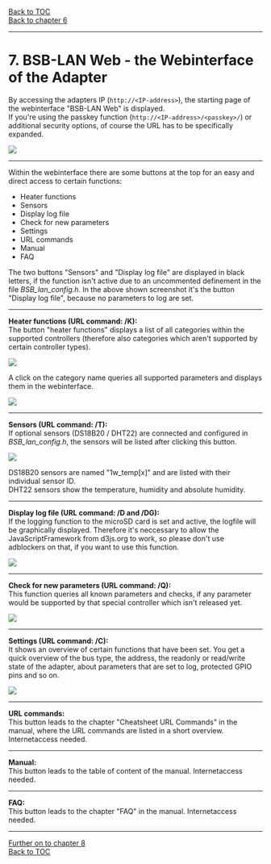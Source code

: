 [Back to TOC](toc.md)  
[Back to chapter 6](chap06.md)    
   
---  
    
# 7. BSB-LAN Web - the Webinterface of the Adapter
By accessing the adapters IP (`http://<IP-address>`), the starting page of the webinterface "BSB-LAN Web" is displayed.  
If you're using the passkey function (`http://<IP-address>/<passkey>/`) or additional security options, of course the URL has to be specifically expanded.  
   
<img src="https://raw.githubusercontent.com/1coderookie/BSB-LPB-LAN_EN/master/docs/pics/webinterface_home_EN.png">  
   
---  
   
Within the webinterface there are some buttons at the top for an easy and direct access to certain functions:  
- Heater functions  
- Sensors  
- Display log file  
- Check for new parameters  
- Settings  
- URL commands  
- Manual  
- FAQ  

The two buttons "Sensors" and "Display log file" are displayed in black letters, if the function isn't active due to an uncommented definement in the file *BSB_lan_config.h*. In the above shown screenshot it's the button "Display log file", because no parameters to log are set.  
   
---  
   
**Heater functions (URL command: /K):**  
The button "heater functions" displays a list of all categories within the supported controllers (therefore also categories which aren't supported by certain controller types).  
   
<img src="https://raw.githubusercontent.com/1coderookie/BSB-LPB-LAN_EN/master/docs/pics/webinterface_categories.png">  
   
A click on the category name queries all supported parameters and displays them in the webinterface.  
    
<img src="https://raw.githubusercontent.com/1coderookie/BSB-LPB-LAN_EN/master/docs/pics/webinterface_category-c1.png">
    
---  
    
**Sensors (URL command: /T):**  
If optional sensors (DS18B20 / DHT22) are connected and configured in *BSB_lan_config.h*, the sensors will be listed after clicking this button.  
   
<img src="https://raw.githubusercontent.com/1coderookie/BSB-LPB-LAN_EN/master/docs/pics/webinterface_sensors.png">
    
DS18B20 sensors are named "1w_temp[x]" and are listed with their individual sensor ID.  
DHT22 sensors show the temperature, humidity and absolute humidity.  
   
---  
   
**Display log file (URL command: /D and /DG):**  
If the logging function to the microSD card is set and active, the logfile will be graphically displayed. Therefore it's neccessary to allow the JavaScriptFramework from d3js.org to work, so please don't use adblockers on that, if you want to use this function.  
   
<img src="https://raw.githubusercontent.com/1coderookie/BSB-LPB-LAN_EN/master/docs/pics/webinterface_log.jpg">   
      
---  
      
**Check for new parameters (URL command: /Q):**  
This function queries all known parameters and checks, if any parameter would be supported by that special controller which isn't released yet.  
   
<img src="https://raw.githubusercontent.com/1coderookie/BSB-LPB-LAN_EN/master/docs/pics/webinterface_Q_en.png">
   
---     
   
**Settings (URL command: /C):**  
It shows an overview of certain functions that have been set. You get a quick overview of the bus type, the address, the readonly or read/write state of the adapter, about parameters that are set to log, protected GPIO pins and so on.  
   
<img src="https://raw.githubusercontent.com/1coderookie/BSB-LPB-LAN_EN/master/docs/pics/webinterface_configuration.png">
   
---  
   
**URL commands:**  
This button leads to the chapter "Cheatsheet URL Commands" in the manual, where the URL commands are listed in a short overview. Internetaccess needed.  
   
---  
   
**Manual:**  
This button leads to the table of content of the manual. Internetaccess needed.   
   
---  
   
**FAQ:**  
This button leads to the chapter "FAQ" in the manual. Internetaccess needed.  
   

---  
   
[Further on to chapter 8](chap08.md)      
[Back to TOC](toc.md)   

    

